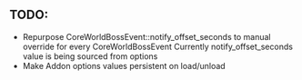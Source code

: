 ## TODO:
- Repurpose CoreWorldBossEvent::notify_offset_seconds to manual override for every CoreWorldBossEvent
Currently notify_offset_seconds value is being sourced from options
- Make Addon options values persistent on load/unload